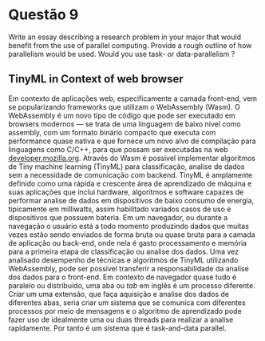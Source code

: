 # Questão 9

Write an essay describing a research problem in your major that would benefit from the use of parallel computing. Provide a rough outline of how parallelism would be used. Would you use task- or data-parallelism ?

## TinyML in Context of web browser
Em contexto de aplicações web, especificamente a camada front-end, vem se popularizando frameworks que utilizam o WebAssembly (Wasm). O WebAssembly é um novo tipo de código que pode ser executado em browsers modernos — se trata de uma linguagem de baixo nível como assembly, com um formato binário compacto que executa com performance quase nativa e que fornece um novo alvo de compilação para linguagens como C/C++, para que possam ser executadas na web [developer.mozilla.org](https://developer.mozilla.org/pt-BR/docs/WebAssembly). Através do Wasm é possível
implementar algoritmos de Tiny machine learning (TinyML) para classificação, analise de dados sem a necessidade de comunicação com backend. TinyML é amplamente definido como uma rápida e crescente área de aprendizado de máquina e suas aplicações que inclui hardware, algoritmos e software capazes de performar analise de dados em dispositivos de baixo consumo de energia, tipicamente em milliwatts, assim habilitado variados casos de uso e dispositivos que possuem bateria. Em um navegador, ou durante a navegação o usuário está a
todo momento produzindo dados que muitas vezes estão sendo enviados
de forma bruta ou quase bruta para a camada de aplicação ou back-end, onde nela é gasto processamento e memória para a primeira etapa de classificação ou analise dos dados. Uma vez analisado desempenho de técnicas e algoritmos de TinyML utilizando WebAssembly, pode ser possível transferir a responsabilidade da analise dos dados para o front-end. Em contexto de navegador quase tudo é paralelo ou distribuído,
uma aba ou _tab_ em inglês é um processo diferente. Criar um uma extensão, que faça aquisição e analise dos dados de diferentes abas, seria criar um sistema que se comunica com diferentes processos por meio de mensagens e o algoritmo de aprendizado pode fazer uso de idealmente uma ou duas threads para realizar a analise rapidamente. Por tanto é um
sistema que é task-and-data parallel.